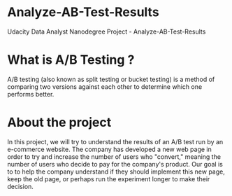 # Analyze-AB-Test-Results
Udacity Data Analyst Nanodegree Project -  Analyze-AB-Test-Results

# What is A/B Testing ?
A/B testing (also known as split testing or bucket testing) is a method of comparing two versions against each other to determine which one performs better.

# About the project

In this project, we will try to understand the results of an A/B test run by an e-commerce website. The company has developed a new web page in order to try and increase the number of users who "convert," meaning the number of users who decide to pay for the company's product. Our goal is to to help the company understand if they should implement this new page, keep the old page, or perhaps run the experiment longer to make their decision.
